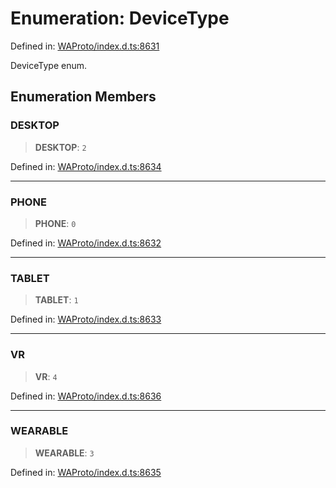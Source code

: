 # Enumeration: DeviceType

Defined in: [WAProto/index.d.ts:8631](https://github.com/Fokusdotid/Baileys/blob/eb819228f591f9a29a091aefc3a8c91a38d77089/WAProto/index.d.ts#L8631)

DeviceType enum.

## Enumeration Members

### DESKTOP

> **DESKTOP**: `2`

Defined in: [WAProto/index.d.ts:8634](https://github.com/Fokusdotid/Baileys/blob/eb819228f591f9a29a091aefc3a8c91a38d77089/WAProto/index.d.ts#L8634)

***

### PHONE

> **PHONE**: `0`

Defined in: [WAProto/index.d.ts:8632](https://github.com/Fokusdotid/Baileys/blob/eb819228f591f9a29a091aefc3a8c91a38d77089/WAProto/index.d.ts#L8632)

***

### TABLET

> **TABLET**: `1`

Defined in: [WAProto/index.d.ts:8633](https://github.com/Fokusdotid/Baileys/blob/eb819228f591f9a29a091aefc3a8c91a38d77089/WAProto/index.d.ts#L8633)

***

### VR

> **VR**: `4`

Defined in: [WAProto/index.d.ts:8636](https://github.com/Fokusdotid/Baileys/blob/eb819228f591f9a29a091aefc3a8c91a38d77089/WAProto/index.d.ts#L8636)

***

### WEARABLE

> **WEARABLE**: `3`

Defined in: [WAProto/index.d.ts:8635](https://github.com/Fokusdotid/Baileys/blob/eb819228f591f9a29a091aefc3a8c91a38d77089/WAProto/index.d.ts#L8635)
